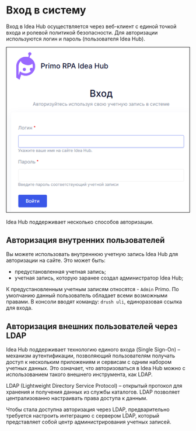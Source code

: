 # Вход в систему

Вход в Idea Hub осуществляется через веб-клиент с единой точкой входа и ролевой политикой безопасности. Для авторизации используются логин и пароль (пользователя Idea Hub). 

![](<../../idea-hub/resources/getting-started/login.png>)

Idea Hub поддерживает несколько способов авторизации.

## Авторизация внутренних пользователей 

Вы можете использовать внутреннюю учетную запись Idea Hub для авторизации на сайте. Это может быть:
* предустановленная учетная запись;
* учетная запись, которую заранее создал администратор Idea Hub;

К предустановленным учетным записям относятся - `Admin` Primo. По умолчанию данный пользователь обладает всеми возможными правами. В консоли вводят команду: `drush uli`, единоразовая ссылка для входа. 


## Авторизация внешних пользователей через LDAP

Idea Hub поддерживает технологию единого входа (Single Sign-On) – механизм аутентификации, позволяющий пользователям получать доступ к нескольким приложениям и сервисам c одним набором учетных данных. Это означает, что авторизоваться в Idea Hub можно с использованием такого внешнего инструмента, как LDAP.

LDAP (Lightweight Directory Service Protocol) – открытый протокол для хранения и получения данных из службы каталогов. LDAP позволяет централизованно настраивать права доступа к данным.

Чтобы стала доступна авторизация через LDAP, предварительно требуется настроить интеграцию с сервером LDAP, который представляет собой центр администрирования учетных записей.
